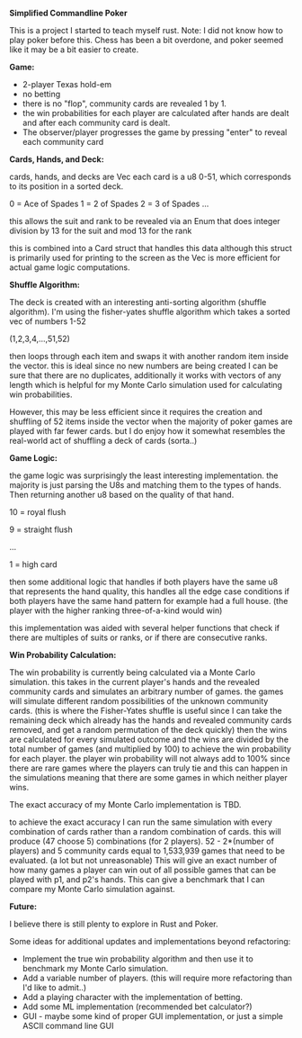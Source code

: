 **Simplified Commandline Poker**

This is a project I started to teach myself rust.
Note: I did not know how to play poker before this.
Chess has been a bit overdone, and poker seemed like it may be a bit easier to create.

**Game:**
- 2-player Texas hold-em
- no betting
- there is no "flop", community cards are revealed 1 by 1.
-  the win probabilities for each player are calculated after hands are dealt and after each community card is dealt.
-  The observer/player progresses the game by pressing "enter" to reveal each community card

**Cards, Hands, and Deck:**

cards, hands, and decks are Vec<u8>
each card is a u8 0-51, which corresponds to its position in a sorted deck.

0 = Ace of Spades
1  = 2 of Spades
2 = 3 of Spades
...

this allows the suit and rank to be revealed via an Enum that
does integer division by 13 for the suit
and mod 13 for the rank

this is combined into a Card struct that handles this data
although this struct is primarily used for printing to the screen as the 
Vec<u8> is more efficient for actual game logic computations.


**Shuffle Algorithm:**

The deck is created with an interesting anti-sorting algorithm (shuffle algorithm).
I'm using the fisher-yates shuffle algorithm
which takes a sorted vec of numbers 1-52

(1,2,3,4,...,51,52)

then loops through each item and swaps it with another random item inside the vector.
this is ideal since no new numbers are being created I can be sure that there are no duplicates,
additionally it works with vectors of any length which is helpful for my Monte Carlo simulation used for calculating win probabilities.

However, this may be less efficient since it requires the creation and shuffling of 52 items inside the vector when the
majority of poker games are played with far fewer cards.
but I do enjoy how it somewhat resembles the real-world act of shuffling a deck of cards (sorta..)


**Game Logic:**

the game logic was surprisingly the least interesting implementation.
the majority is just parsing the U8s and matching them to the types of hands.
Then returning another u8 based on the quality of that hand.

10 = royal flush

9 = straight flush

...

1 = high card

then some additional logic that handles if both players have the same u8 that represents the hand quality, this handles all the edge case conditions if both players have the same hand pattern
for example
had a full house. (the player with the higher ranking three-of-a-kind would win)

this implementation was aided with several helper functions that check if there are multiples of suits or ranks, or if there are consecutive ranks.


**Win Probability Calculation:**

The win probability is currently being calculated via a Monte Carlo simulation.
this takes in the current player's hands and the revealed community cards and simulates an arbitrary number of games.
the games will simulate different random possibilities of the unknown community cards. 
(this is where the Fisher-Yates shuffle is useful since I can take the remaining deck which already has the hands and revealed community cards removed, and get a random permutation of the deck quickly)
then the wins are calculated for every simulated outcome and the wins are divided by the total number of games (and multiplied by 100) to achieve the win probability for each player.
the player win probability will not always add to 100% since there are rare games where the players can truly tie and this can happen in the simulations meaning that there are some games in which neither player wins.

The exact accuracy of my Monte Carlo implementation is TBD.

to achieve the exact accuracy I can run the same simulation with every combination of cards rather than a random combination of cards. this will produce (47 choose 5) combinations (for 2 players).
52 - 2*(number of players) and 5 community cards
equal to 1,533,939 games that need to be evaluated. (a lot but not unreasonable)
This will give an exact number of how many games a player can win out of all possible games that can be played with p1, and p2's hands.
This can give a benchmark that I can compare my Monte Carlo simulation against.

**Future:**

I believe there is still plenty to explore in Rust and Poker.

Some ideas for additional updates and implementations
beyond refactoring:

- Implement the true win probability algorithm and then use it to benchmark my Monte Carlo simulation.
- Add a variable number of players. (this will require more refactoring than I'd like to admit..)
- Add a playing character with the implementation of betting.
- Add some ML implementation (recommended bet calculator?)
- GUI - maybe some kind of proper GUI implementation, or just a simple ASCII command line GUI






